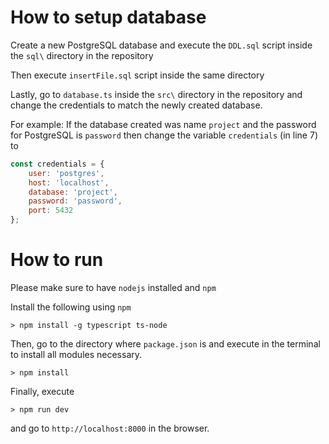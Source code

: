 # How to setup database

Create a new PostgreSQL database and execute the `DDL.sql` script inside the `sql\` directory in the repository

Then execute `insertFile.sql` script inside the same directory

Lastly, go to `database.ts` inside the `src\` directory in the repository and change the credentials to match the newly created database.

For example: If the database created was name `project` and the password for PostgreSQL is `password` then change the variable `credentials` (in line 7) to
```js
const credentials = {
    user: 'postgres',
    host: 'localhost',
    database: 'project',
    password: 'password',
    port: 5432
};
```


# How to run

Please make sure to have `nodejs` installed and `npm`

Install the following using `npm`

```
> npm install -g typescript ts-node
```

Then, go to the directory where `package.json` is and execute in the terminal to install all modules necessary.

```
> npm install
```

Finally, execute
```
> npm run dev
```

and go to `http://localhost:8000` in the browser.
